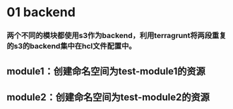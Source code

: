 # 01 backend
### 两个不同的模块都使用s3作为backend，利用terragrunt将两段重复的s3的backend集中在hcl文件配置中。

## module1：创建命名空间为test-module1的资源
## module2：创建命名空间为test-module2的资源